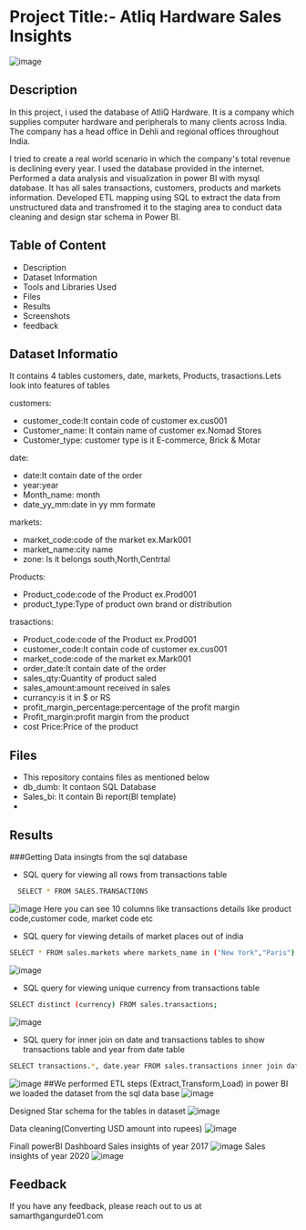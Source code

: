 # Project Title:- Atliq Hardware Sales Insights
![image](https://user-images.githubusercontent.com/93859458/171012616-096a1d46-fa86-4c17-be66-9cc8b63e43f1.png)

## Description
In this project, i used the database of AtliQ Hardware. It is a company which supplies computer hardware and peripherals to many clients across India. The company has a head office in Dehli and regional offices throughout India.

I tried to create a real world scenario in which the company's total revenue is declining every year. I used the database provided in the internet. Performed a data analysis and visualization in power BI with mysql database. It has all sales transactions, customers, products and markets information. Developed ETL mapping using SQL to extract the data from unstructured data and transfromed it to the staging area to conduct data cleaning and design star schema in Power BI.



## Table of Content
* Description
* Dataset Information
* Tools and Libraries Used
* Files
* Results
* Screenshots
* feedback

## Dataset Informatio
It contains 4 tables customers, date, markets, Products, trasactions.Lets look into features of tables


customers:
* customer_code:It contain code of customer ex.cus001
* Customer_name: It contain name of customer ex.Nomad Stores
* Customer_type: customer type is it E-commerce, Brick & Motar


date:
* date:It contain date of the order
* year:year
* Month_name: month
* date_yy_mm:date in yy mm formate


markets:
* market_code:code of the market ex.Mark001
* market_name:city name
* zone: Is it belongs south,North,Centrtal


Products:
* Product_code:code of the Product ex.Prod001
* product_type:Type of product own brand or distribution


trasactions:
* Product_code:code of the Product ex.Prod001
* customer_code:It contain code of customer ex.cus001
* market_code:code of the market ex.Mark001
* order_date:It contain date of the order
* sales_qty:Quantity of product saled
* sales_amount:amount received in sales
* currancy:is it in $ or RS
* profit_margin_percentage:percentage of the profit margin 
* Profit_margin:profit margin from the product
* cost Price:Price of the product



## Files
* This repository contains files as mentioned below
* db_dumb: It contaon SQL Database 
* Sales_bi: It contain Bi report(BI template)
* 
## Results
###Getting Data insingts from the sql database
* SQL query for viewing all rows from transactions table
```bash
  SELECT * FROM SALES.TRANSACTIONS
```
![image](https://user-images.githubusercontent.com/93859458/171045962-9d8cce32-8133-49ad-aa8a-d3c653d1b700.png)
Here you can see 10 columns like transactions details like product code,customer code, market code etc


* SQL query for viewing details of market places out of india
```bash
SELECT * FROM sales.markets where markets_name in ("New York","Paris")
```
![image](https://user-images.githubusercontent.com/93859458/171045407-a2a7a962-ac65-4efa-958e-2714ba8b13f6.png)



* SQL query for viewing unique currency from transactions table
```bash
SELECT distinct (currency) FROM sales.transactions;
```
 ![image](https://user-images.githubusercontent.com/93859458/171045725-dfbc0225-5756-4201-b87e-60c1745030e9.png)


* SQL query for inner join on date and transactions tables to show transactions table and year from date table
```bash
SELECT transactions.*, date.year FROM sales.transactions inner join date on transactions.order_date=date.date
```
 ![image](https://user-images.githubusercontent.com/93859458/171045584-345a882e-ee5d-40f6-9ac0-964d1ffdbdaf.png)
##We performed ETL steps (Extract,Transform,Load) in power BI
we loaded the dataset from the sql data base
![image](https://user-images.githubusercontent.com/93859458/171046849-9f6c6fc0-fdcd-4999-ae17-fa513bf2d691.png)

Designed Star schema for the tables in dataset
![image](https://user-images.githubusercontent.com/93859458/171047218-66a84f00-9da3-4482-b4d5-eac9f724ac25.png)

Data cleaning(Converting USD amount into rupees)
![image](https://user-images.githubusercontent.com/93859458/171047773-36fc9f75-8ced-4af1-9bc5-235ee5ef243b.png)

Finall powerBI Dashboard
Sales insights of year 2017
![image](https://user-images.githubusercontent.com/93859458/171049309-f00367d0-96cf-4ef3-958d-b83dce85ba98.png)
Sales insights of year 2020
![image](https://user-images.githubusercontent.com/93859458/171049506-c438fdb4-58c8-45da-bfa3-ce951c7a87c3.png)

## Feedback

If you have any feedback, please reach out to us at samarthgangurde01.com

